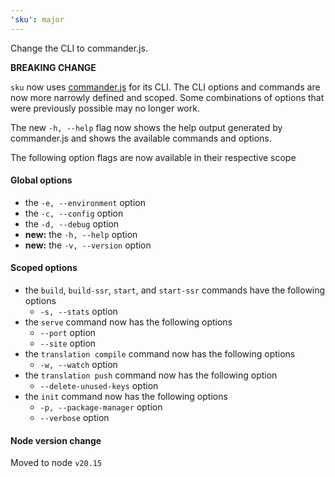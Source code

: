 ```yaml
---
'sku': major
---
```


Change the CLI to commander.js.

**BREAKING CHANGE**

`sku` now uses [commander.js](https://github.com/tj/commander.js) for its CLI. The CLI options and commands are now more narrowly defined and scoped. Some combinations of options that were previously possible may no longer work.

The new `-h, --help` flag now shows the help output generated by commander.js and shows the available commands and options.

The following option flags are now available in their respective scope

#### Global options

- the `-e, --environment` option
- the `-c, --config` option
- the `-d, --debug` option
- __new:__ the `-h, --help` option
- __new:__ the `-v, --version` option

#### Scoped options

- the `build`, `build-ssr`, `start`, and `start-ssr` commands have the following options
  - `-s, --stats` option
- the `serve` command now has the following options
  - `--port` option
  - `--site` option
- the `translation compile` command now has the following options
  - `-w, --watch` option
- the `translation push` command now has the following option
  - `--delete-unused-keys` option
- the `init` command now has the following options
  - `-p, --package-manager` option
  - `--verbose` option

#### Node version change

Moved to node `v20.15`

